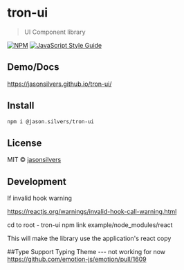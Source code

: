 # tron-ui

> UI Component library

[![NPM](https://img.shields.io/npm/v/tron-ui.svg)](https://www.npmjs.com/package/@jason.silvers/tron-ui) [![JavaScript Style Guide](https://img.shields.io/badge/code_style-standard-brightgreen.svg)](https://standardjs.com)

## Demo/Docs
https://jasonsilvers.github.io/tron-ui/

## Install

```bash
npm i @jason.silvers/tron-ui
```

## License

MIT © [jasonsilvers](https://github.com/jasonsilvers)

## Development

If invalid hook warning 

https://reactjs.org/warnings/invalid-hook-call-warning.html

cd to root - tron-ui
npm link example/node_modules/react

This will make the library use the application's react copy


##Type Support
Typing Theme --- not working for now
https://github.com/emotion-js/emotion/pull/1609
